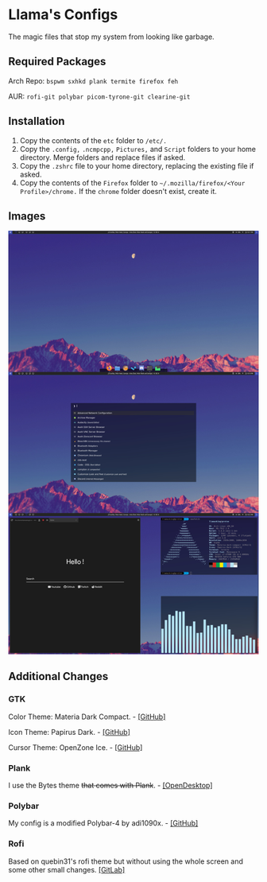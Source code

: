 # Llama's Configs

The magic files that stop my system from looking like garbage.

## Required Packages

Arch Repo: `bspwm sxhkd plank termite firefox feh`

AUR: `rofi-git polybar picom-tyrone-git clearine-git`

## Installation

1. Copy the contents of the `etc` folder to `/etc/.`
2. Copy the `.config,` `.ncmpcpp,` `Pictures,` and `Script` folders to your home directory. Merge folders and replace files if asked.
3. Copy the `.zshrc` file to your home directory, replacing the existing file if asked.
4. Copy the contents of the `Firefox` folder to `~/.mozilla/firefox/<Your Profile>/chrome.` If the `chrome` folder doesn't exist, create it.

## Images

![Images of Desktop](./Pictures/Desktop.jpg)

## Additional Changes

### GTK

Color Theme: Materia Dark Compact. - [[GitHub]](https://github.com/nana-4/materia-theme)

Icon Theme: Papirus Dark. - [[GitHub]](https://github.com/PapirusDevelopmentTeam/papirus-icon-theme)

Cursor Theme: OpenZone Ice. - [[GitHub]](https://github.com/ducakar/openzone-cursors)

### Plank

I use the Bytes theme ~~that comes with Plank~~. - [[OpenDesktop]](https://www.opendesktop.org/p/999999/)

### Polybar

My config is a modified Polybar-4 by adi1090x. - [[GitHub]](https://github.com/adi1090x/polybar-themes)

### Rofi

Based on quebin31's rofi theme but without using the whole screen and some other small changes. [[GitLab]](https://gitlab.com/quebin31/dotfiles)
